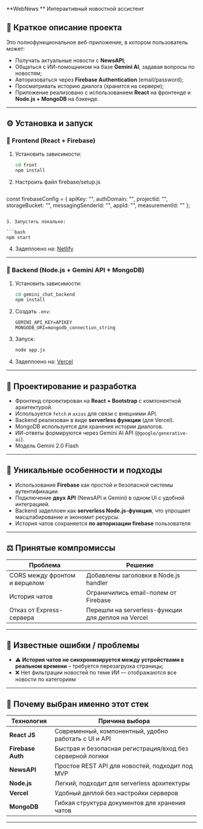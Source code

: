 
**WebNews ** Интерактивный новостной ассистент

## 📌 Краткое описание проекта

Это полнофункциональное веб-приложение, в котором пользователь может:

* Получать актуальные новости с **NewsAPI**;
* Общаться с ИИ-помощником на базе **Gemini AI**, задавая вопросы по новостям;
* Авторизоваться через **Firebase Authentication** (email/password);
* Просматривать историю диалога (хранится на сервере);
* Приложение реализовано с использованием **React** на фронтенде и **Node.js + MongoDB** на бэкенде.

---

## ⚙️ Установка и запуск

### 🔧 Frontend (React + Firebase)

1. Установить зависимости:

   ```bash
   cd front
   npm install
   ```

2. Настроить файл firebase/setup.js

   ```
const firebaseConfig = {
    apiKey: "",
    authDomain: "",
    projectId: "",
    storageBucket: "",
    messagingSenderId: "",
    appId: "",
    measurementId: ""
};
   ```

3. Запустить локально:

   ```bash
   npm start
   ```

4. Задеплоено на: [Netlify](https://webnewspaper.netlify.app/)

---

### 🧠 Backend (Node.js + Gemini API + MongoDB)

1. Установить зависимости:

   ```bash
   cd gemini_chat_backend
   npm install
   ```

2. Создать `.env`:

   ```
   GEMINI_API_KEY=APIKEY
   MONGODB_URI=mongodb_connection_string
   ```

3. Запуск:

   ```bash
   node app.js
   ```

4. Задеплоено на: [Vercel](https://serverless-ai-beige.vercel.app/api/chat)

---

## 🧩 Проектирование и разработка

* Фронтенд спроектирован на **React + Bootstrap** с компонентной архитектурой.
* Используется `fetch` и `axios` для связи с внешними API.
* Backend реализован в виде **serverless функции** (для Vercel).
* MongoDB используется для хранения истории диалогов.
* ИИ-ответы формируются через Gemini AI API (`@google/generative-ai`).
* Модель Gemini 2.0 Flash

---

## 🚀 Уникальные особенности и подходы

* Использование **Firebase** как простой и безопасной системы аутентификации.
* Подключение **двух API** (NewsAPI и Gemini) в одном UI с удобной интеграцией.
* Backend задеплоен как **serverless Node.js-функция**, что упрощает масштабирование и экономит ресурсы.
* История чатов сохраняется **по авторизации firebase** пользователя

---

## ⚖️ Принятые компромиссы

| Проблема                      | Решение                                            |
| ----------------------------- | -------------------------------------------------- |
| CORS между фронтом и верцелом | Добавлены заголовки в Node.js handler              |
| История чатов        | Ограничились email-полем от Firebase               |
| Отказ от Express-сервера      | Перешли на serverless-функции для деплоя на Vercel |

---

## 🐞 Известные ошибки / проблемы

* ⚠️ **История чатов не синхронизируется между устройствами в реальном времени** – требуется перезагрузка страницы;
* ❌ Нет фильтрации новостей по теме ИИ — отображаются все новости по категориям

---

## 💬 Почему выбран именно этот стек

| Технология        | Причина выбора                                             |
| ----------------- | ---------------------------------------------------------- |
| **React JS**      | Современный, компонентный, удобно работать с UI и API      |
| **Firebase Auth** | Быстрая и безопасная регистрация/вход без серверной логики |
| **NewsAPI**       | Простое REST API для новостей, подходит под MVP            |
| **Node.js**       | Легкий, подходит для serverless архитектуры                |
| **Vercel**        | Удобный деплой без настройки серверов                      |
| **MongoDB**       | Гибкая структура документов для хранения чатов             |

---
